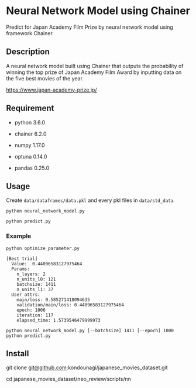 Neural Network Model using Chainer
====
Predict for Japan Academy Film Prize by neural network model using framework Chainer.

## Description
A neural network model built using Chainer 
that outputs the probability of winning the top prize of Japan Academy Film Award
by inputting data on the five best movies of the year.

https://www.japan-academy-prize.jp/

## Requirement
* python 3.6.0

* chainer 6.2.0
* numpy 1.17.0
* optuna 0.14.0
* pandas 0.25.0

## Usage
Create `data/dataframes/data.pkl` and every pkl files in `data/std_data`.

```
python neural_network_model.py

python predict.py
```

### Example

```
python optimize_parameter.py
```

```
[Best trial]
  Value:  0.44096583127975464
  Params: 
    n_layers: 2
    n_units_l0: 121
    batchsize: 1411
    n_units_l1: 37
  User attrs:
    main/loss: 0.585271418094635
    validation/main/loss: 0.44096583127975464
    epoch: 1006
    iteration: 117
    elapsed_time: 1.5739546479999973
```

```
python neural_network_model.py [--batchsize] 1411 [--epoch] 1000
python predict.py
```

## Install
git clone git@github.com:kondounagi/japanese_movies_dataset.git

cd japanese_movies_dataset/neo_review/scripts/nn
